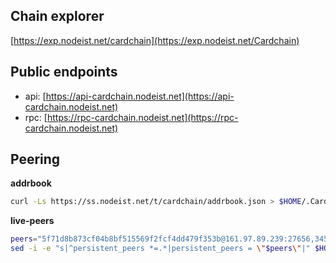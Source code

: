 ## Chain explorer
[https://exp.nodeist.net/cardchain](https://exp.nodeist.net/Cardchain)

## Public endpoints

* api: [https://api-cardchain.nodeist.net](https://api-cardchain.nodeist.net)
* rpc: [https://rpc-cardchain.nodeist.net](https://rpc-cardchain.nodeist.net)

## Peering

**addrbook**
```bash
curl -Ls https://ss.nodeist.net/t/cardchain/addrbook.json > $HOME/.Cardchain/config/addrbook.json
```

**live-peers**
```bash
peers="5f71d8b873cf04b8bf515569f2fcf4dd479f353b@161.97.89.239:27656,345d8149cbda76ae42142a78df7bbc90f5fc26f2@149.102.142.176:26656,99dcfbba34316285fceea8feb0b644c4dc67c53b@195.201.197.4:31656,b2897d1cf10082ffaa66390cbf3ec70df1b0426d@116.202.227.117:18656,d5fbf52331f8a8851557cd0eabf444850cef5646@135.181.133.16:26656"
sed -i -e "s|^persistent_peers *=.*|persistent_peers = \"$peers\"|" $HOME/.Cardchain/config/config.toml
```
